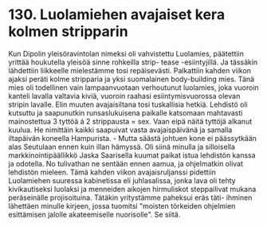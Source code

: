 


    
# 130. Luolamiehen avajaiset kera kolmen stripparin

Kun Dipolin yleisöravintolan nimeksi oli vahvistettu Luolamies, päätettiin yrittää houkutella yleisöä sinne rohkeilla strip-
tease -esiintyjillä. Ja tässäkin lähdettiin liikkeelle mielestämme tosi repäisevästi. Palkattiin kahden viikon ajaksi peräti kolme 
stripparia ja yksi suomalainen body-building mies. Tänä mies oli todellinen vain lampaanvuotaan verhoutunut luolamies, 
joka vuoroin kanteli lavalla valtavia kiviä, vuoroin raahasi esiintymisvuorossa olevan stripin lavalle. Elin muuten 
avajaisiltana tosi tuskallisia hetkiä. Lehdistö oli kutsuttu ja saapunutkin runsaslukuisena paikalle katsomaan mahtavasti 
mainostettua 3 tyttöä á 2 strippausta = sex. Vaan eipä näitä tyttöjä alkanut kuulua. He nimittäin kaikki saapuivat vasta 
avajaispäivänä ja samalla iltapäivän koneella Hampurista. - Mutta säästä johtuen kone ei päässytkään alas Seutulaan ennen 
kuin illan hämyssä. Oli siinä minulla ja silloisella markkinointipäällikkö Jaska Saarisella kuumat paikat istua lehdistön kanssa 
ja odotella. No tulivathan ne sentään ennen aamua, ja ohjelmatkin olivat lehdistön mieleen. Tämä kahden viikon 
avajaisruljanssi pidettiin Luolamiehen suuressa kabinetissa eli juhlasalissa, jonka lava oli tehty kivikautiseksi luolaksi ja 
menneiden aikojen hirmuliskot steppailivat mukana peräseinälle projisoituina. Tätäkin yritystämme paheksui eräs täti-
ihminen lähettäen minulle kirjeen, jossa tuomitsi "moisten törkeiden ohjelmien esittämisen jalolle akateemiselle nuorisolle". 
Se siitä.

